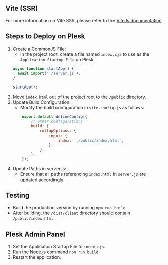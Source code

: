 ## Vite (SSR)

For more information on Vite SSR, please refer to the [ViteJs documentation](https://vitejs.dev/guide/ssr.html).

## Steps to Deploy on Plesk

1. Create a CommonJS File:
   - In the project root, create a file named `index.cjs` to use as the `Application Startup File` on Plesk.
   ```javascript
   async function startApp() {
     await import('./server.js');
   }

   startApp();

2. Move `index.html` out of the project root to the `/public` directory.
3. Update Build Configuration:
    - Modify the build configuration in `vite.config.js` as follows:
    ```javascript
        export default defineConfig({
            // other configurations
            build: {
                rollupOptions: {
                    input: {
                        index: './public/index.html',
                    },
                },
            },
        });
    ```
4. Update Paths in server.js:
    - Ensure that all paths referencing `index.html` in `server.js` are updated accordingly.


## Testing
- Build the production version by running `npm run build`
- After building, the `/dist/client` directory should contain `/public/index.html`.

## Plesk Admin Panel
1. Set the Application Startup File to `index.cjs`.
2. Run the Node.js command `npm run build`.
3. Restart the application.